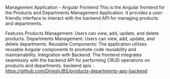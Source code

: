 Management Application - Angular Frontend
This is the Angular frontend for the Products and Departments Management Application. It provides a user-friendly interface to interact with the backend API for managing products and departments.

Features
Products Management: Users can view, add, update, and delete products.
Departments Management: Users can view, add, update, and delete departments.
Reusable Components: The application utilizes reusable Angular components to promote code reusability and maintainability.
Integration with Backend: The frontend integrates seamlessly with the backend API for performing CRUD operations on products and departments.
backend apis : https://github.com/DineshJBS/products-departments-app-backend
